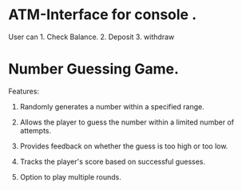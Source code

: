 
# ATM-Interface for console .

  User can 1. Check Balance.
           2. Deposit
           3. withdraw


# Number Guessing Game.
Features:
1. Randomly generates a number within a specified range.
   
2. Allows the player to guess the number within a limited number of attempts.
   
3. Provides feedback on whether the guess is too high or too low.
   
4. Tracks the player's score based on successful guesses.
   
5. Option to play multiple rounds.
